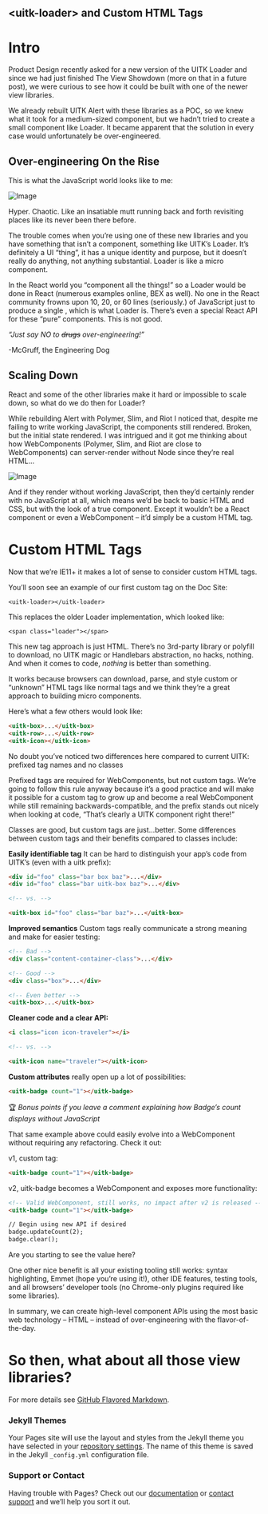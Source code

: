 ## &lt;uitk-loader&gt; and Custom HTML Tags

# Intro
Product Design recently asked for a new version of the UITK Loader and since we had just finished The View Showdown (more on that in a future post), we were curious to see how it could be built with one of the newer view libraries.

We already rebuilt UITK Alert with these libraries as a POC, so we knew what it took for a medium-sized component, but we hadn’t tried to create a small component like Loader. It became apparent that the solution in every case would unfortunately be over-engineered.

## Over-engineering On the Rise
This is what the JavaScript world looks like to me:

![Image](src)

Hyper. Chaotic. Like an insatiable mutt running back and forth revisiting places like its never been there before.

The trouble comes when you’re using one of these new libraries and you have something that isn’t a component, something like UITK’s Loader. It’s definitely a UI “thing”, it has a unique identity and purpose, but it doesn’t really do anything, not anything substantial. Loader is like a micro component.

In the React world you “component all the things!” so a Loader would be done in React (numerous examples online, BEX as well). No one in the React community frowns upon 10, 20, or 60 lines (seriously.) of JavaScript just to produce a single <span>, which is what Loader is. There’s even a special React API for these “pure” components. This is not good.

_“Just say NO to ~~drugs~~ over-engineering!”_

-McGruff, the Engineering Dog

## Scaling Down
React and some of the other libraries make it hard or impossible to scale down, so what do we do then for Loader?

While rebuilding Alert with Polymer, Slim, and Riot I noticed that, despite me failing to write working JavaScript, the components still rendered. Broken, but the initial state rendered. I was intrigued and it got me thinking about how WebComponents (Polymer, Slim, and Riot are close to WebComponents) can server-render without Node since they’re real HTML…

![Image](src)

And if they render without working JavaScript, then they’d certainly render with no JavaScript at all, which means we’d be back to basic HTML and CSS, but with the look of a true component. Except it wouldn’t be a React component or even a WebComponent – it’d simply be a custom HTML tag.

# Custom HTML Tags
Now that we’re IE11+ it makes a lot of sense to consider custom HTML tags.

You’ll soon see an example of our first custom tag on the Doc Site:

`<uitk-loader></uitk-loader>`

This replaces the older Loader implementation, which looked like:

`<span class="loader"></span>`

This new tag approach is just HTML. There’s no 3rd-party library or polyfill to download, no UITK magic or Handlebars abstraction, no hacks, nothing. And when it comes to code, _nothing_ is better than something.

It works because browsers can download, parse, and style custom or “unknown” HTML tags like normal tags and we think they’re a great approach to building micro components.

Here’s what a few others would look like:
```html
<uitk-box>...</uitk-box>
<uitk-row>...</uitk-row>
<uitk-icon></uitk-icon>
```
No doubt you’ve noticed two differences here compared to current UITK: 
prefixed tag names and no classes

Prefixed tags are required for WebComponents, but not custom tags. We’re going to follow this rule anyway because it’s a good practice and will make it possible for a custom tag to grow up and become a real WebComponent while still remaining backwards-compatible, and the prefix stands out nicely when looking at code, “That’s clearly a UITK component right there!”

Classes are good, but custom tags are just…better. Some differences between custom tags and their benefits compared to classes include:

**Easily identifiable tag** It can be hard to distinguish your app’s code from UITK’s (even with a uitk prefix):
```html
<div id="foo" class="bar box baz">...</div>
<div id="foo" class="bar uitk-box baz">...</div>

<!-- vs. -->

<uitk-box id="foo" class="bar baz">...</uitk-box>
```
**Improved semantics** Custom tags really communicate a strong meaning and make for easier testing:
```html
<!-- Bad --> 
<div class="content-container-class">...</div> 

<!-- Good --> 
<div class="box">...</div> 

<!-- Even better --> 
<uitk-box>...</uitk-box>
```
**Cleaner code and a clear API:**
```html
<i class="icon icon-traveler"></i> 

<!-- vs. --> 

<uitk-icon name="traveler"></uitk-icon>
```
**Custom attributes** really open up a lot of possibilities:
```html
<uitk-badge count="1"></uitk-badge>
```
🏆 _Bonus points if you leave a comment explaining how Badge’s count displays without JavaScript_

That same example above could easily evolve into a WebComponent without requiring any refactoring. Check it out:

v1, custom tag:
```html
<uitk-badge count="1"></uitk-badge>
```
v2, uitk-badge becomes a WebComponent and exposes more functionality:
```html
<!-- Valid WebComponent, still works, no impact after v2 is released -->
<uitk-badge count="1"></uitk-badge>

// Begin using new API if desired
badge.updateCount(2);
badge.clear();
```
Are you starting to see the value here?

One other nice benefit is all your existing tooling still works: syntax highlighting, Emmet (hope you’re using it!), other IDE features, testing tools, and all browsers’ developer tools (no Chrome-only plugins required like some libraries).

In summary, we can create high-level component APIs using the most basic web technology – HTML – instead of over-engineering with the flavor-of-the-day.

# So then, what about all those view libraries?



For more details see [GitHub Flavored Markdown](https://guides.github.com/features/mastering-markdown/).

### Jekyll Themes

Your Pages site will use the layout and styles from the Jekyll theme you have selected in your [repository settings](https://github.com/jfbrennan/blog/settings). The name of this theme is saved in the Jekyll `_config.yml` configuration file.

### Support or Contact

Having trouble with Pages? Check out our [documentation](https://help.github.com/categories/github-pages-basics/) or [contact support](https://github.com/contact) and we’ll help you sort it out.
